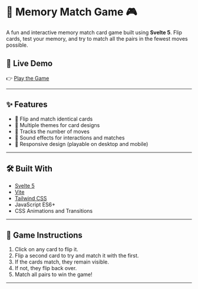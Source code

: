 # 🧠 Memory Match Game 🎮

A fun and interactive memory match card game built using **Svelte 5**. Flip cards, test your memory, and try to match all the pairs in the fewest moves possible.

## 🚀 Live Demo

👉 [Play the Game](
https://mymatchgame.vercel.app/)  

---

## ✨ Features

- 🔁 Flip and match identical cards
- 🧩 Multiple themes for card designs
- 🧠 Tracks the number of moves
- 🎉 Sound effects for interactions and matches
- 📱 Responsive design (playable on desktop and mobile)

---

## 🛠️ Built With

- [Svelte 5](https://svelte.dev/)
- [Vite](https://vitejs.dev/)
- [Tailwind CSS](https://tailwindcss.com/)
- JavaScript ES6+
- CSS Animations and Transitions

---

## 🧩 Game Instructions

1. Click on any card to flip it.
2. Flip a second card to try and match it with the first.
3. If the cards match, they remain visible.
4. If not, they flip back over.
5. Match all pairs to win the game!

---




